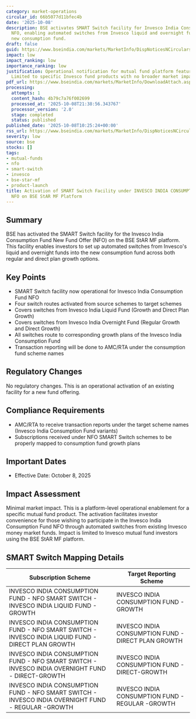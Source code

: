 ```yaml
---
category: market-operations
circular_id: 66b5077d11bfec4b
date: '2025-10-08'
description: BSE activates SMART Switch facility for Invesco India Consumption Fund
  NFO, enabling automated switches from Invesco liquid and overnight funds to the
  new consumption fund.
draft: false
guid: https://www.bseindia.com/markets/MarketInfo/DispNoticesNCirculars.aspx?Noticeid={231F4A81-9CDC-479B-AF0D-08DF285627D0}&noticeno=20251008-14&dt=10/08/2025&icount=14&totcount=68&flag=0
impact: low
impact_ranking: low
importance_ranking: low
justification: Operational notification for mutual fund platform feature activation.
  Limited to specific Invesco fund products with no broader market impact.
pdf_url: https://www.bseindia.com/markets/MarketInfo/DownloadAttach.aspx?id=20251008-14&attachedId=29389ec4-0960-4819-a285-22708cc64f74
processing:
  attempts: 1
  content_hash: 4b79c7a76f002699
  processed_at: '2025-10-08T21:38:56.343767'
  processor_version: '2.0'
  stage: completed
  status: published
published_date: '2025-10-08T10:25:24+00:00'
rss_url: https://www.bseindia.com/markets/MarketInfo/DispNoticesNCirculars.aspx?Noticeid={231F4A81-9CDC-479B-AF0D-08DF285627D0}&noticeno=20251008-14&dt=10/08/2025&icount=14&totcount=68&flag=0
severity: low
source: bse
stocks: []
tags:
- mutual-funds
- nfo
- smart-switch
- invesco
- bse-star-mf
- product-launch
title: Activation of SMART Switch Facility under INVESCO INDIA CONSUMPTION FUND -
  NFO on BSE StAR MF Platform
---
```


## Summary

BSE has activated the SMART Switch facility for the Invesco India Consumption Fund New Fund Offer (NFO) on the BSE StAR MF platform. This facility enables investors to set up automated switches from Invesco's liquid and overnight funds into the new consumption fund across both regular and direct plan growth options.

## Key Points

- SMART Switch facility now operational for Invesco India Consumption Fund NFO
- Four switch routes activated from source schemes to target schemes
- Covers switches from Invesco India Liquid Fund (Growth and Direct Plan Growth)
- Covers switches from Invesco India Overnight Fund (Regular Growth and Direct Growth)
- All switches route to corresponding growth plans of the Invesco India Consumption Fund
- Transaction reporting will be done to AMC/RTA under the consumption fund scheme names

## Regulatory Changes

No regulatory changes. This is an operational activation of an existing facility for a new fund offering.

## Compliance Requirements

- AMC/RTA to receive transaction reports under the target scheme names (Invesco India Consumption Fund variants)
- Subscriptions received under NFO SMART Switch schemes to be properly mapped to consumption fund growth plans

## Important Dates

- Effective Date: October 8, 2025

## Impact Assessment

Minimal market impact. This is a platform-level operational enablement for a specific mutual fund product. The activation facilitates investor convenience for those wishing to participate in the Invesco India Consumption Fund NFO through automated switches from existing Invesco money market funds. Impact is limited to Invesco mutual fund investors using the BSE StAR MF platform.

## SMART Switch Mapping Details

| Subscription Scheme | Target Reporting Scheme |
|---------------------|-------------------------|
| INVESCO INDIA CONSUMPTION FUND - NFO SMART SWITCH - INVESCO INDIA LIQUID FUND - GROWTH | INVESCO INDIA CONSUMPTION FUND - GROWTH |
| INVESCO INDIA CONSUMPTION FUND - NFO SMART SWITCH - INVESCO INDIA LIQUID FUND - DIRECT PLAN GROWTH | INVESCO INDIA CONSUMPTION FUND - DIRECT PLAN GROWTH |
| INVESCO INDIA CONSUMPTION FUND - NFO SMART SWITCH - INVESCO INDIA OVERNIGHT FUND - DIRECT-GROWTH | INVESCO INDIA CONSUMPTION FUND - DIRECT-GROWTH |
| INVESCO INDIA CONSUMPTION FUND - NFO SMART SWITCH - INVESCO INDIA OVERNIGHT FUND - REGULAR -GROWTH | INVESCO INDIA CONSUMPTION FUND - REGULAR -GROWTH |